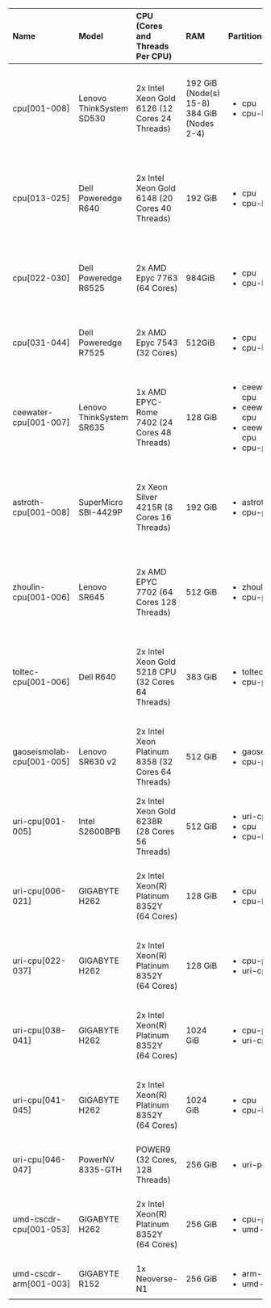 | Name                      | Model                    | CPU (Cores and Threads Per CPU)                   | RAM                                        | Partitions                                                                                                            | Constraints                                                                                                       |
|:--------------------------|:-------------------------|:--------------------------------------------------|:-------------------------------------------|:----------------------------------------------------------------------------------------------------------------------|:------------------------------------------------------------------------------------------------------------------|
| cpu[001-008]              | Lenovo ThinkSystem SD530 | 2x Intel Xeon Gold 6126 (12 Cores 24 Threads)     | 192 GiB (Node(s) 15-8) 384 GiB (Nodes 2-4) | <ul><li>cpu</li><li>cpu-long</li></ul>                                                                                | <ul><li>len-sd530_2018</li><li>avx512</li><li>intel</li><li>linux-ubuntu20.04-skylake_avx512</li></ul>            |
| cpu[013-025]              | Dell Poweredge R640      | 2x Intel Xeon Gold 6148 (20 Cores 40 Threads)     | 192 GiB                                    | <ul><li>cpu</li><li>cpu-long</li></ul>                                                                                | <ul><li>dell-r640_2020</li<li>avx512</li><li>intel</li><li>linux-ubuntu20.04-skylake_avx512</li></ul>             |
| cpu[022-030]              | Dell Poweredge R6525     | 2x AMD Epyc 7763 (64 Cores)                       | 984GiB                                     | <ul><li>cpu</li><li>cpu-long</li></ul>                                                                                | <ul><li>dell_r6525</li><li>amd</li><li>zen3</li><li>x86_64_v3</li><li>x86_64</li></ul>                            |
| cpu[031-044]              | Dell Poweredge R7525     | 2x AMD Epyc 7543 (32 Cores)                       | 512GiB                                     | <ul><li>cpu</li><li>cpu-long</li></ul>                                                                                | <ul><li>amd</li><li>zen3</li><li>x86_64_v3</li><li>x86_64</li></ul>                                               |
| ceewater-cpu[001-007]     | Lenovo ThinkSystem SR635 | 1x AMD EPYC-Rome 7402 (24 Cores 48 Threads)       | 128 GiB                                    | <ul><li>ceewater_cjgleason-cpu</li><li>ceewater_casey-cpu</li><li>ceewater_kandread-cpu</li><li>cpu-preempt</li></ul> | <ul><li>ceewater_len-sr635_2020</li><li>amd</li><li>linux-ubuntu20.04-zen2</li></ul>                              |
| astroth-cpu[001-008]      | SuperMicro SBI-4429P     | 2x Xeon Silver 4215R (8 Cores 16 Threads)         | 192 GiB                                    | <ul><li>astroth-cpu</li><li>cpu-preempt</li></ul>                                                                     | <ul><li>astroth_smicro-sbi4429p_2021</li><li>avx512</li><li>intel</li><li>linux-ubuntu20.04-cascadelake</li></ul> |
| zhoulin-cpu[001-006]      | Lenovo SR645             | 2x AMD EPYC 7702 (64 Cores 128 Threads)           | 512 GiB                                    | <ul><li>zhoulin-cpu</li><li>cpu-preempt</li></ul>                                                                     | <ul><li>zhoulin_len-sr645_2021</li><li>amd</li><li>linux-ubuntu20.04-zen2</li></ul>                               |
| toltec-cpu[001-006]       | Dell R640                | 2x Intel Xeon Gold 5218 CPU (32 Cores 64 Threads) | 383 GiB                                    | <ul><li>toltec-cpu</li><li>cpu-preempt</li></ul>                                                                      | <ul><li>toltec_dell-r640_2021</li><li>avx512</li><li>intel</li><li>linux-ubuntu20.04-cascadelake</li></ul>        |
| gaoseismolab-cpu[001-005] | Lenovo SR630 v2          | 2x Intel Xeon Platinum 8358 (32 Cores 64 Threads) | 512 GiB                                    | <ul><li>gaoseismolab-cpu</li><li>cpu-preempt</li></ul>                                                                | <ul><li>avx512</li><li>intel</li><li>linux-ubuntu20.04-icelake</li></ul>                                          |
| uri-cpu[001-005]          | Intel S2600BPB           | 2x Intel Xeon Gold 6238R (28 Cores 56 Threads)    | 512 GiB                                    | <ul><li>uri-cpu</li><li>cpu</li><li>cpu-long</li></ul>                                                                | <ul><li>avx512</li><li>intel</li><li>linux-ubuntu20.04-cascadelake</li></ul>                                      |
| uri-cpu[006-021]          | GIGABYTE H262            | 2x Intel Xeon(R) Platinum 8352Y (64 Cores)        | 128 GiB                                    | <ul><li>cpu</li><li>cpu-long</li></ul>                                                                                | <ul><li>avx512</li><li>intel</li><li>linux-ubuntu20.04-icelake</li></ul>                                          |
| uri-cpu[022-037]          | GIGABYTE H262            | 2x Intel Xeon(R) Platinum 8352Y (64 Cores)        | 128 GiB                                    | <ul><li>cpu-preempt</li><li>uri-cpu</li></ul>                                                                         | <ul><li>avx512</li><li>intel</li><li>linux-ubuntu20.04-icelake</li></ul>                                          |
| uri-cpu[038-041]          | GIGABYTE H262            | 2x Intel Xeon(R) Platinum 8352Y (64 Cores)        | 1024 GiB                                   | <ul><li>cpu-preempt</li><li>uri-cpu</li></ul>                                                                         | <ul><li>avx512</li><li>intel</li><li>linux-ubuntu20.04-icelake</li></ul>                                          |
| uri-cpu[041-045]          | GIGABYTE H262            | 2x Intel Xeon(R) Platinum 8352Y (64 Cores)        | 1024 GiB                                   | <ul><li>cpu</li><li>cpu-long</li></ul>                                                                                | <ul><li>avx512</li><li>intel</li><li>linux-ubuntu20.04-icelake</li></ul>                                          |
| uri-cpu[046-047]          | PowerNV 8335-GTH         | POWER9 (32 Cores, 128 Threads)                    | 256 GiB                                    | <ul><li>uri-power9</li><ul>                                                                                           | <ul><li>power9le</li><li>altivec</li><li>ppc64le</li></ul>                                                        |
| umd-cscdr-cpu[001-053]    | GIGABYTE H262            | 2x Intel Xeon(R) Platinum 8352Y (64 Cores)        | 256 GiB                                    | <ul><li>cpu-preempt</li><li>umd-cscdr-cpu</li>                                                                        | <ul><li>avx512</li><li>intel</li><li>linux-ubuntu20.04-icelake</li></ul>                                          |
| umd-cscdr-arm[001-003]    | GIGABYTE R152            | 1x Neoverse-N1                                    | 256 GiB                                    | <ul><li>arm-preempt</li><li>umd-cscdr-arm</li>                                                                        | <ul><li>arm64</li><li>aarch64</li></ul>                                                                           |
